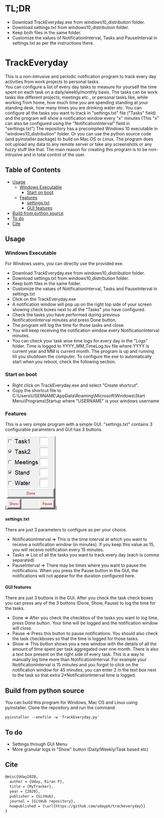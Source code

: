 # TL;DR
  * Download TrackEveryday.exe from windows10_distribution folder. 
  * Download settings.txt from windows10_distribution folder. 
  * Keep both files in the same folder.
  * Customize the values of NotificationInterval, Tasks and PauseInterval in settings.txt as per the instructions there.


# TrackEveryday
This is a non-intrusive and periodic notification program to track every day activities from work projects to personal tasks.  
You can configure a list of every day tasks to measure for yourself the time spent on each task on a daily/weekly/monthly basis.
The tasks can be work tasks like different projects, meetings etc., or personal tasks like, while working from home, how much time you are spending standing at your standing desk, how many times you are drinking water etc. 
You can configure all the tasks you want to track in \"settings.txt\" file (\"Tasks\" field) and the program will show a notification window every \"x\" minutes (This \"x\" can also be configured using the \"NotificationInterval\" field in \"serttings.txt\")
The repository has a precompiled Windows 10 executable in \"windows10_distribution\" folder. Or you can use the python source code (and pyinstaller package) to build on Mac OS or Linux. 
The program does not upload any data to any remote server or take any screenshots or any fuzzy stuff like that. The main reason for creating this program is to be non-intrusive and in total control of the user.

## Table of Contents

* [Usage](#usage)
  * [Windows Executable](#windows-executable)
    * [Start on boot](#start-on-boot)
  * [Features](#features)
    * [settings.txt](#settings-txt)
    * [GUI features](#gui-features)
* [Build from python source](#build-from-python-source)
* [To do](#to-do)
* [Cite](#cite)

## Usage

### Windows Executable
For Windows users, you can directly use the provided exe.
  * Download TrackEveryday.exe from windows10_distribution folder. 
  * Download settings.txt from windows10_distribution folder. 
  * Keep both files in the same folder.
  * Customize the values of NotificationInterval, Tasks and PauseInterval in settings.txt
  * Click on the TrackEveryday.exe
  * A notification window will pop up on the right top side of your screen showing check boxes next to all the "Tasks" you have configured.
  * Check the tasks you have performed during previous NotificationInterval minutes and press Done button.
  * The program will log the time for those tasks and close.
  * You will keep receiving the notification window every NotificationInterval minutes.
  * You can check your task wise time logs for every day in the "Logs" folder. Time is logged to YYYY_MM_TimeLog.tsv file where YYYY is current year and MM is current month.
The program is up and running till you shutdown the computer. To configure the exe to automatically start when you reboot, check the following section. 

### Start on boot
  * Right click on TrackEveryday.exe and select "Create shortcut".
  * Copy the shortcut file to C:\Users\USERNAME\AppData\Roaming\Microsoft\Windows\Start Menu\Programs\Startup  where "USERNAME" is your windows username

### Features
This is a very simple program with a simple GUI. "settings.txt" contains 3 configurable parameters and GUI has 3 buttons.

[![GUI](https://github.com/udaypk/trackeveryday/blob/master/GUI.jpg)]
#### settings.txt 
There are just 3 parameters to configure as per your choice.
  * NotificationInterval => This is the time interval at which you want to receive a notification window (in minutes). If you keep this value as 15, you will receive notification every 15 minutes.
  * Tasks => List of all the tasks you want to track every day (each is comma separated)
  * PauseInterval => There may be times where you want to pause the notifications. When you press the Pause button in the GUI, the notifications will not appear for the duration configured here.
  
#### GUI features 
There are just 3 buttons in the GUI. After you check the task check boxes you can press any of the 3 buttons (Done, Show, Pause) to log the time for the tasks.
  * Done => After you check the checkbox of the tasks you want to log time, press Done button. Your time will be logged and the notification window will close.
  * Pause => Press this button to pause notifications. You should also check the task checkboxes so that the time is logged for those tasks. 
  * Show => This button shows you a new window with the details of all the amount of time spent per task aggregated over one month.
There is also a text box present on the right side of every task. This is a way to manually log time more than NotificationInterval. 
For example your NotificationInterval is 15 minutes and you forgot to click on the notification window for 45 minutes, you can enter 2 in the text box next to the task so that extra 2*NotificationInterval time is logged.

## Build from python source
You can build this program for Windows, Mac OS and Linux using pyinstaller. 
Clone the repository and run the command 
```
pyinstaller --onefile -w 'TrackEveryday.py'
```

## To do
  * Settings through GUI Menu
  * More granular logs in "Show" button (Daily/Weekly/Task based etc)

## Cite
```
@misc{Uday2020,
  author = {Uday, Kiran P},
  title = {MyTracker},
  year = {2020},
  publisher = {GitHub},
  journal = {GitHub repository},
  howpublished = {\url{https://github.com/udaypk/trackeveryday}}
}
```